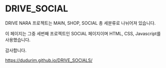 # DRIVE_SOCIAL
DRIVE NARA 프로젝트는 MAIN, SHOP, SOCIAL 총 세분류로 나뉘어져 있습니다.

이 페이지는 그중 세번째 프로젝트인  SOCIAL 페이지이며 HTML, CSS, Javascript를 사용했습니다.

감사합니다.

 https://dudurim.github.io/DRIVE_SOCIALS/